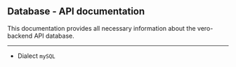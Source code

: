 ## Database - API documentation

This documentation provides all necessary information about the vero-backend API database.

------------------------------------------------------------------------------------------

- Dialect `mySQL`